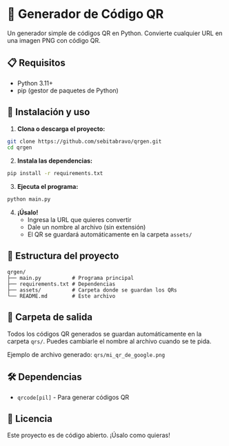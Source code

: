 # 🔗 Generador de Código QR

Un generador simple de códigos QR en Python. Convierte cualquier URL en una imagen PNG con código QR.

## 📋 Requisitos

- Python 3.11+
- pip (gestor de paquetes de Python)

## 🚀 Instalación y uso

1. **Clona o descarga el proyecto:**
```bash
git clone https://github.com/sebitabravo/qrgen.git
cd qrgen
```

2. **Instala las dependencias:**
```bash
pip install -r requirements.txt
```

3. **Ejecuta el programa:**
```bash
python main.py
```

4. **¡Úsalo!**
   - Ingresa la URL que quieres convertir
   - Dale un nombre al archivo (sin extensión)
   - El QR se guardará automáticamente en la carpeta `assets/`

## 📁 Estructura del proyecto

```
qrgen/
├── main.py          # Programa principal
├── requirements.txt # Dependencias
├── assets/          # Carpeta donde se guardan los QRs
└── README.md        # Este archivo
```

## 📂 Carpeta de salida

Todos los códigos QR generados se guardan automáticamente en la carpeta `qrs/`.
Puedes cambiarle el nombre al archivo cuando se te pida.

Ejemplo de archivo generado:
`qrs/mi_qr_de_google.png`

## 🛠️ Dependencias

- `qrcode[pil]` - Para generar códigos QR

## 📄 Licencia

Este proyecto es de código abierto. ¡Úsalo como quieras!
